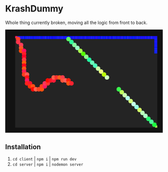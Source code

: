 # KrashDummy

Whole thing currently broken, moving all the logic from front to back.

![GAME](/client/src/styles/public/KrashDummy.png)

## Installation

1. `cd client` | `npm i` | `npm run dev`
2. `cd server` | `npm i` | `nodemon server`
